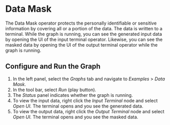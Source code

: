 <!-- loio625e5dff13a944748cc37d5ef38b9c4f -->

# Data Mask

The Data Mask operator protects the personally identifiable or sensitive information by covering all or a portion of the data. The data is written to a terminal. While the graph is running, you can see the generated input data by opening the UI of the input terminal operator. Likewise, you can see the masked data by opening the UI of the output terminal operator while the graph is running.



## Configure and Run the Graph

1.  In the left panel, select the *Graphs* tab and navigate to *Examples* \> *Data Mask*.
2.  In the tool bar, select *Run* \(play button\).
3.  The *Status* panel indicates whether the graph is running.
4.  To view the input data, right click the *Input Terminal* node and select *Open UI.* The terminal opens and you see the generated data.
5.  To view the output data, right click the *Output Terminal* node and select *Open UI.* The terminal opens and you see the masked data.

